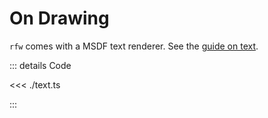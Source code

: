 <script setup lang="ts">
import { ref, watchEffect, onUnmounted } from 'vue';
import { TextApp } from './text';
import { Rect, WGLDriver } from '../../src';

const canvas = ref<HTMLCanvasElement>();

let app: TextApp | undefined;

watchEffect(async () => {
    const c = canvas.value

    if (!c) {
        return;
    }

    const driver = await WGLDriver.fromCanvas(c);

    app = new TextApp(c, driver);

    await app.initializeAndStart();
})

onUnmounted(() => app?.stop());
</script>

# On Drawing

`rfw` comes with a MSDF text renderer. See the [guide on text](/guide/text).

<section>
    <canvas class="sample-canvas" ref="canvas" tabindex="0"></canvas>
</section>

::: details Code

<<< ./text.ts

:::
